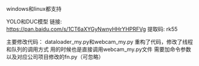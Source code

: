windows和linux都支持

YOLO和DUC模型
链接: https://pan.baidu.com/s/1CT6aXYGyNwnyHHrYHPRFVg 提取码: rk55


主要修改代码：
dataloader_my.py和webcam_my.py
重构了代码，修改了线程和队列的调用方式
用的时候也是直接调用webcam_my.py文件 需要加命令参数
以及对应公司项目修改的fn.py（可忽略）
